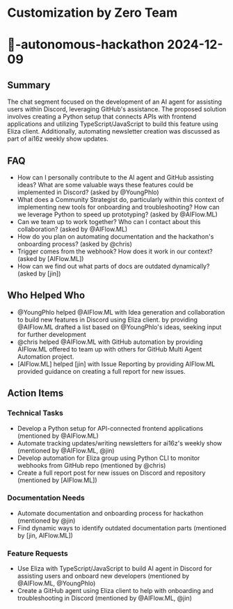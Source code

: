 # Customization by Zero Team

# 🌱-autonomous-hackathon 2024-12-09

## Summary
The chat segment focused on the development of an AI agent for assisting users within Discord, leveraging GitHub's assistance. The proposed solution involves creating a Python setup that connects APIs with frontend applications and utilizing TypeScript/JavaScript to build this feature using Eliza client. Additionally, automating newsletter creation was discussed as part of ai16z weekly show updates.

## FAQ
- How can I personally contribute to the AI agent and GitHub assisting ideas? What are some valuable ways these features could be implemented in Discord? (asked by @YoungPhlo)
- What does a Community Strategist do, particularly within this context of implementing new tools for onboarding and troubleshooting? How can we leverage Python to speed up prototyping? (asked by @AIFlow.ML)
- Can we team up to work together? Who can I contact about this collaboration? (asked by @AIFlow.ML)
- How do you plan on automating documentation and the hackathon's onboarding process? (asked by @chris)
- Trigger comes from the webhook? How does it work in our context? (asked by [AIFlow.ML])
- How can we find out what parts of docs are outdated dynamically? (asked by [jin])

## Who Helped Who
- @YoungPhlo helped @AIFlow.ML with Idea generation and collaboration to build new features in Discord using Eliza client. by providing @AIFlow.ML drafted a list based on @YoungPhlo's ideas, seeking input for further development
- @chris helped @AIFlow.ML with GitHub automation by providing AIFlow.ML offered to team up with others for GitHub Multi Agent Automation project.
- [AIFlow.ML] helped [jin] with Issue Reporting by providing AIFlow.ML provided guidance on creating a full report for new issues.

## Action Items

### Technical Tasks
- Develop a Python setup for API-connected frontend applications (mentioned by @AIFlow.ML)
- Automate tracking updates/writing newsletters for ai16z's weekly show (mentioned by @AIFlow.ML, @jin)
- Develop automation for Eliza group using Python CLI to monitor webhooks from GitHub repo (mentioned by @chris)
- Create a full report post for new issues on Discord and repository (mentioned by [AIFlow.ML])

### Documentation Needs
- Automate documentation and onboarding process for hackathon (mentioned by @jin)
- Find dynamic ways to identify outdated documentation parts (mentioned by [jin, AIFlow.ML])

### Feature Requests
- Use Eliza with TypeScript/JavaScript to build AI agent in Discord for assisting users and onboard new developers (mentioned by @AIFlow.ML, @YoungPhlo)
- Create a GitHub agent using Eliza client to help with onboarding and troubleshooting in Discord (mentioned by @AIFlow.ML, @jin)